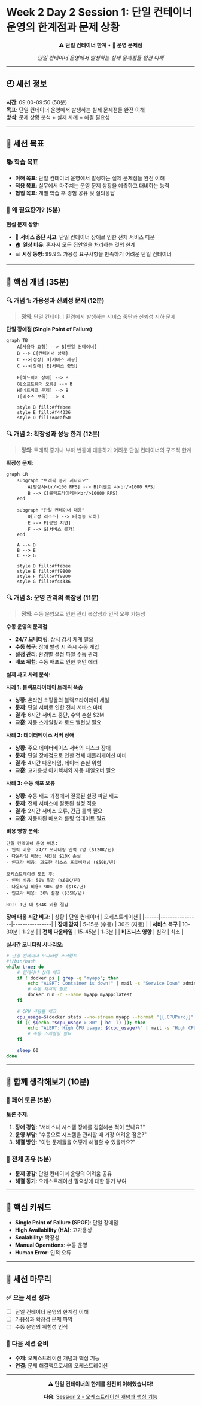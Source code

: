# Week 2 Day 2 Session 1: 단일 컨테이너 운영의 한계점과 문제 상황

<div align="center">

**⚠️ 단일 컨테이너 한계** • **🚨 운영 문제점**

*단일 컨테이너 운영에서 발생하는 실제 문제점들 완전 이해*

</div>

---

## 🕘 세션 정보

**시간**: 09:00-09:50 (50분)  
**목표**: 단일 컨테이너 운영에서 발생하는 실제 문제점들 완전 이해  
**방식**: 문제 상황 분석 + 실제 사례 + 해결 필요성

---

## 🎯 세션 목표

### 📚 학습 목표
- **이해 목표**: 단일 컨테이너 운영에서 발생하는 실제 문제점들 완전 이해
- **적용 목표**: 실무에서 마주치는 운영 문제 상황을 예측하고 대비하는 능력
- **협업 목표**: 개별 학습 후 경험 공유 및 질의응답

### 🤔 왜 필요한가? (5분)

**현실 문제 상황**:
- 💼 **서비스 중단 사고**: 단일 컨테이너 장애로 인한 전체 서비스 다운
- 🏠 **일상 비유**: 혼자서 모든 집안일을 처리하는 것의 한계
- 📊 **시장 동향**: 99.9% 가용성 요구사항을 만족하기 어려운 단일 컨테이너

---

## 📖 핵심 개념 (35분)

### 🔍 개념 1: 가용성과 신뢰성 문제 (12분)

> **정의**: 단일 컨테이너 환경에서 발생하는 서비스 중단과 신뢰성 저하 문제

**단일 장애점 (Single Point of Failure)**:
```mermaid
graph TB
    A[사용자 요청] --> B[단일 컨테이너]
    B --> C{컨테이너 상태}
    C -->|정상| D[서비스 제공]
    C -->|장애| E[서비스 중단]
    
    F[하드웨어 장애] --> B
    G[소프트웨어 오류] --> B
    H[네트워크 문제] --> B
    I[리소스 부족] --> B
    
    style B fill:#ffebee
    style E fill:#f44336
    style D fill:#4caf50
```

### 🔍 개념 2: 확장성과 성능 한계 (12분)

> **정의**: 트래픽 증가나 부하 변동에 대응하기 어려운 단일 컨테이너의 구조적 한계

**확장성 문제**:
```mermaid
graph LR
    subgraph "트래픽 증가 시나리오"
        A[평상시<br/>100 RPS] --> B[이벤트 시<br/>1000 RPS]
        B --> C[블랙프라이데이<br/>10000 RPS]
    end
    
    subgraph "단일 컨테이너 대응"
        D[고정 리소스] --> E[성능 저하]
        E --> F[응답 지연]
        F --> G[서비스 불가]
    end
    
    A --> D
    B --> E
    C --> G
    
    style D fill:#ffebee
    style E fill:#ff9800
    style F fill:#ff9800
    style G fill:#f44336
```

### 🔍 개념 3: 운영 관리의 복잡성 (11분)

> **정의**: 수동 운영으로 인한 관리 복잡성과 인적 오류 가능성

**수동 운영의 문제점**:
- **24/7 모니터링**: 상시 감시 체계 필요
- **수동 복구**: 장애 발생 시 즉시 수동 개입
- **설정 관리**: 환경별 설정 파일 수동 관리
- **배포 위험**: 수동 배포로 인한 휴먼 에러

**실제 사고 사례 분석**:

**사례 1: 블랙프라이데이 트래픽 폭증**
- **상황**: 온라인 쇼핑몰의 블랙프라이데이 세일
- **문제**: 단일 서버로 인한 전체 서비스 마비
- **결과**: 6시간 서비스 중단, 수억 손실 $2M
- **교훈**: 자동 스케일링과 로드 밸런싱 필요

**사례 2: 데이터베이스 서버 장애**
- **상황**: 주요 데이터베이스 서버의 디스크 장애
- **문제**: 단일 장애점으로 인한 전체 애플리케이션 마비
- **결과**: 4시간 다운타임, 데이터 손실 위험
- **교훈**: 고가용성 아키텍처와 자동 페일오버 필요

**사례 3: 수동 배포 오류**
- **상황**: 수동 배포 과정에서 잘못된 설정 파일 배포
- **문제**: 전체 서비스에 잘못된 설정 적용
- **결과**: 2시간 서비스 오류, 긴급 롤백 필요
- **교훈**: 자동화된 배포와 롤링 업데이트 필요

**비용 영향 분석**:
```
단일 컨테이너 운영 비용:
- 인력 비용: 24/7 모니터링 인력 2명 ($120K/년)
- 다운타임 비용: 시간당 $10K 손실
- 인프라 비용: 과도한 리소스 프로비저닝 ($50K/년)

오케스트레이션 도입 후:
- 인력 비용: 50% 절감 ($60K/년)
- 다운타임 비용: 90% 감소 ($1K/년)
- 인프라 비용: 30% 절감 ($35K/년)

ROI: 1년 내 $84K 비용 절감
```

**장애 대응 시간 비교**:
| 상황 | 단일 컨테이너 | 오케스트레이션 |
|------|----------------|----------------|
| **장애 감지** | 5-15분 (수동) | 30초 (자동) |
| **서비스 복구** | 10-30분 | 1-2분 |
| **전체 다운타임** | 15-45분 | 1-3분 |
| **비즈니스 영향** | 심각 | 최소 |

**실시간 모니터링 시나리오**:
```bash
# 단일 컨테이너 모니터링 스크립트
#!/bin/bash
while true; do
    # 컨테이너 상태 체크
    if ! docker ps | grep -q "myapp"; then
        echo "ALERT: Container is down!" | mail -s "Service Down" admin@company.com
        # 수동 재시작 필요
        docker run -d --name myapp myapp:latest
    fi
    
    # CPU 사용률 체크
    cpu_usage=$(docker stats --no-stream myapp --format "{{.CPUPerc}}" | sed 's/%//')
    if (( $(echo "$cpu_usage > 80" | bc -l) )); then
        echo "ALERT: High CPU usage: ${cpu_usage}%" | mail -s "High CPU" admin@company.com
        # 수동 스케일링 필요
    fi
    
    sleep 60
done
```

---

## 💭 함께 생각해보기 (10분)

### 🤝 페어 토론 (5분)

**토론 주제**:
1. **장애 경험**: "서비스나 시스템 장애를 경험해본 적이 있나요?"
2. **운영 부담**: "수동으로 시스템을 관리할 때 가장 어려운 점은?"
3. **해결 방안**: "이런 문제들을 어떻게 해결할 수 있을까요?"

### 🎯 전체 공유 (5분)

- **문제 공감**: 단일 컨테이너 운영의 어려움 공유
- **해결 동기**: 오케스트레이션 필요성에 대한 동기 부여

---

## 🔑 핵심 키워드

- **Single Point of Failure (SPOF)**: 단일 장애점
- **High Availability (HA)**: 고가용성
- **Scalability**: 확장성
- **Manual Operations**: 수동 운영
- **Human Error**: 인적 오류

---

## 📝 세션 마무리

### ✅ 오늘 세션 성과
- [ ] 단일 컨테이너 운영의 한계점 이해
- [ ] 가용성과 확장성 문제 파악
- [ ] 수동 운영의 위험성 인식

### 🎯 다음 세션 준비
- **주제**: 오케스트레이션 개념과 핵심 기능
- **연결**: 문제 해결책으로서의 오케스트레이션

---

<div align="center">

**⚠️ 단일 컨테이너의 한계를 완전히 이해했습니다!**

**다음**: [Session 2 - 오케스트레이션 개념과 핵심 기능](./session_2.md)

</div>